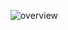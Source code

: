 
![overview](https://github.com/wissal9999999999999/-Graph-Based-Enrichment-Ontology-Approach/assets/98689079/d819b8bf-2e5f-4e6a-a552-2aa056f3c292)
